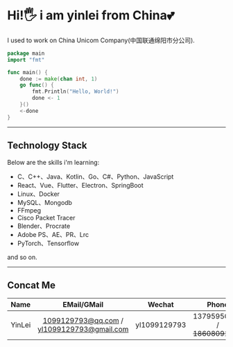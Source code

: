 # Hi!🖐️ i am **yinlei** from China💕

I used to work on China Unicom Company(中国联通绵阳市分公司).

```go 
package main 
import "fmt"

func main() {
    done := make(chan int, 1)
    go func() {
        fmt.Println("Hello, World!") 
        done <- 1 
    }()
    <-done
}
```

***

## Technology Stack 
Below are the skills i'm learning: 
- C、C++、Java、Kotlin、Go、C#、Python、JavaScript 
- React、Vue、Flutter、Electron、SpringBoot 
- Linux、Docker
- MySQL、Mongodb
- FFmpeg
- Cisco Packet Tracer 
- Blender、Procrate
- Adobe PS、AE、PR、Lrc 
- PyTorch、Tensorflow   

and so on.

***

## Concat Me

| Name | EMail/GMail | Wechat | Phone | YouTube | Bilibili | Website |  
| :--- | :---: | :---: | :---: | :---: | :---: | ---: |  
| YinLei | 1099129793@qq.com / yl1099129793@gmail.com | yl1099129793 | 13795950539 / ~~18608091120~~ | [lei yin](https://www.youtube.com/channel/UClg53fJlRO-5GAwGoHjxP0A) | [yinleiCoder](https://space.bilibili.com/355529756?spm_id_from=333.976.0.0) | [yinlei.pro](https://www.yinlei.pro/) |


